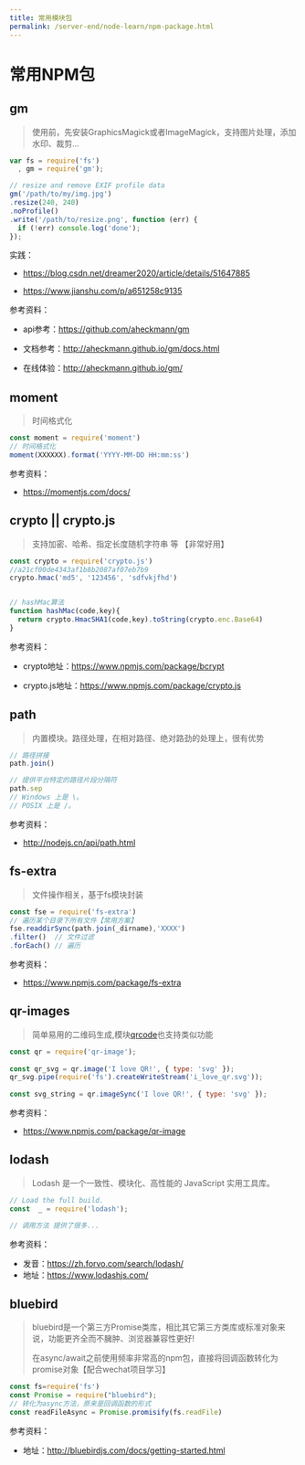 ```yaml
---
title: 常用模块包
permalink: /server-end/node-learn/npm-package.html
---
```


# 常用NPM包

## gm

> 使用前，先安装GraphicsMagick或者ImageMagick，支持图片处理，添加水印、裁剪...

```js
var fs = require('fs')
  , gm = require('gm');

// resize and remove EXIF profile data
gm('/path/to/my/img.jpg')
.resize(240, 240)
.noProfile()
.write('/path/to/resize.png', function (err) {
  if (!err) console.log('done');
});
```

实践：

- <https://blog.csdn.net/dreamer2020/article/details/51647885>

- <https://www.jianshu.com/p/a651258c9135>

参考资料：

- api参考：<https://github.com/aheckmann/gm>

- 文档参考：<http://aheckmann.github.io/gm/docs.html>

- 在线体验：<http://aheckmann.github.io/gm/>

## moment

> 时间格式化

```js
const moment = require('moment')
// 时间格式化
moment(XXXXXX).format('YYYY-MM-DD HH:mm:ss')
```

参考资料：

- <https://momentjs.com/docs/>

## crypto || crypto.js

> 支持加密、哈希、指定长度随机字符串 等 【非常好用】

```js
const crypto = require('crypto.js')
//a21cf00de4343af1b8b2087af07eb7b9
crypto.hmac('md5', '123456', 'sdfvkjfhd')


// hashMac算法
function hashMac(code,key){
  return crypto.HmacSHA1(code,key).toString(crypto.enc.Base64)
}
```

参考资料：

- crypto地址：<https://www.npmjs.com/package/bcrypt>

- crypto.js地址：<https://www.npmjs.com/package/crypto.js>

## path

> 内置模块。路径处理，在相对路径、绝对路劲的处理上，很有优势

```js
// 路径拼接
path.join()

// 提供平台特定的路径片段分隔符
path.sep
// Windows 上是 \。
// POSIX 上是 /。
```

参考资料：

- <http://nodejs.cn/api/path.html>

## fs-extra

> 文件操作相关，基于fs模块封装

```js
const fse = require('fs-extra')
// 遍历某个目录下所有文件【常用方案】
fse.readdirSync(path.join(_dirname),'XXXX')
.filter()  // 文件过滤
.forEach() // 遍历

```

参考资料：

- <https://www.npmjs.com/package/fs-extra>

## qr-images

> 简单易用的二维码生成,模块[qrcode](https://www.npmjs.com/package/qrcode)也支持类似功能

```js
const qr = require('qr-image');
 
const qr_svg = qr.image('I love QR!', { type: 'svg' });
qr_svg.pipe(require('fs').createWriteStream('i_love_qr.svg'));
 
const svg_string = qr.imageSync('I love QR!', { type: 'svg' });
```

参考资料：

- <https://www.npmjs.com/package/qr-image>

## lodash

> Lodash 是一个一致性、模块化、高性能的 JavaScript 实用工具库。

```js
// Load the full build.
const  _ = require('lodash');

// 调用方法 提供了很多...


```

参考资料：

- 发音：<https://zh.forvo.com/search/lodash/>
- 地址：<https://www.lodashjs.com/>

## bluebird

> bluebird是一个第三方Promise类库，相比其它第三方类库或标准对象来说，功能更齐全而不臃肿、浏览器兼容性更好!
>
> 在async/await之前使用频率非常高的npm包，直接将回调函数转化为promise对象【配合wechat项目学习】

```js
const fs=require('fs')
const Promise = require("bluebird");
// 转化为async方法，原来是回调函数的形式
const readFileAsync = Promise.promisify(fs.readFile)

```

参考资料：

- 地址：<http://bluebirdjs.com/docs/getting-started.html>
